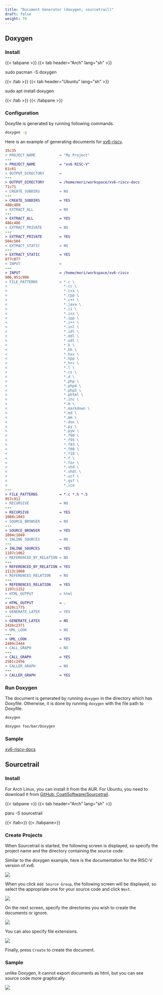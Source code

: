 ```yaml
---
title: "Document Generator (doxygen, sourcetrail)"
draft: false
weight: 70
---
```

## Doxygen

### Install

{{< tabpane >}}
{{< tab header="Arch" lang="sh" >}}

sudo pacman -S doxygen

{{< /tab >}}
{{< tab header="Ubuntu" lang="sh" >}}

sudo apt install doxygen

{{< /tab >}}
{{< /tabpane >}}

### Configuration

Doxyfile is generated by running following commands.

```sh
doxygen -g
```

Here is an example of generating documents for [xv6-riscv](https://github.com/mit-pdos/xv6-riscv).

```diff
35c35
< PROJECT_NAME           = "My Project"
---
> PROJECT_NAME           = "xv6 RISC-V"
61c61
< OUTPUT_DIRECTORY       =
---
> OUTPUT_DIRECTORY       = /home/mori/workspace/xv6-riscv-docs
71c71
< CREATE_SUBDIRS         = NO
---
> CREATE_SUBDIRS         = YES
480c480
< EXTRACT_ALL            = NO
---
> EXTRACT_ALL            = YES
486c486
< EXTRACT_PRIVATE        = NO
---
> EXTRACT_PRIVATE        = YES
504c504
< EXTRACT_STATIC         = NO
---
> EXTRACT_STATIC         = YES
877c877
< INPUT                  =
---
> INPUT                  = /home/mori/workspace/xv6-riscv
906,951c906
< FILE_PATTERNS          = *.c \
<                          *.cc \
<                          *.cxx \
<                          *.cpp \
<                          *.c++ \
<                          *.java \
<                          *.ii \
<                          *.ixx \
<                          *.ipp \
<                          *.i++ \
<                          *.inl \
<                          *.idl \
<                          *.ddl \
<                          *.odl \
<                          *.h \
<                          *.hh \
<                          *.hxx \
<                          *.hpp \
<                          *.h++ \
<                          *.l \
<                          *.cs \
<                          *.d \
<                          *.php \
<                          *.php4 \
<                          *.php5 \
<                          *.phtml \
<                          *.inc \
<                          *.m \
<                          *.markdown \
<                          *.md \
<                          *.mm \
<                          *.dox \
<                          *.py \
<                          *.pyw \
<                          *.f90 \
<                          *.f95 \
<                          *.f03 \
<                          *.f08 \
<                          *.f18 \
<                          *.f \
<                          *.for \
<                          *.vhd \
<                          *.vhdl \
<                          *.ucf \
<                          *.qsf \
<                          *.ice
---
> FILE_PATTERNS          = *.c *.h *.S
957c912
< RECURSIVE              = NO
---
> RECURSIVE              = YES
1088c1043
< SOURCE_BROWSER         = NO
---
> SOURCE_BROWSER         = YES
1094c1049
< INLINE_SOURCES         = NO
---
> INLINE_SOURCES         = YES
1107c1062
< REFERENCED_BY_RELATION = NO
---
> REFERENCED_BY_RELATION = YES
1113c1068
< REFERENCES_RELATION    = NO
---
> REFERENCES_RELATION    = YES
1197c1152
< HTML_OUTPUT            = html
---
> HTML_OUTPUT            = .
1820c1775
< GENERATE_LATEX         = YES
---
> GENERATE_LATEX         = NO
2416c2371
< UML_LOOK               = NO
---
> UML_LOOK               = YES
2489c2444
< CALL_GRAPH             = NO
---
> CALL_GRAPH             = YES
2501c2456
< CALLER_GRAPH           = NO
---
> CALLER_GRAPH           = YES
```

### Run Doxygen

The document is generated by running `doxygen` in the directory which has Doxyfile. Otherwise, it is done by running `doxygen` with the file path to Doxyfile.

```sh
doxygen
```

```sh
doxygen foo/bar/Doxygen
```

### Sample

[xv6-riscv-docs](https://forest0923.gitlab.io/xv6-riscv-docs/)

## Sourcetrail

### Install

For Arch Linux, you can install it from the AUR. For Ubuntu, you need to download it from [GitHub: CoatiSoftware/Sourcetrail](https://github.com/CoatiSoftware/Sourcetrail/releases).

{{< tabpane >}}
{{< tab header="Arch" lang="sh" >}}

paru -S sourcetrail

{{< /tab>}}
{{< /tabpane>}}

### Create Projects

When Sourcetrail is started, the following screen is displayed, so specify the project name and the directory containing the source code. 

Similar to the doxygen example, here is the documentation for the RISC-V version of xv6.

![](sourcetrail01.png)

When you click `Add Source Group`, the following screen will be displayed, so select the appropriate one for your source code and click `Next`.

![](sourcetrail02.png)

On the next screen, specify the directories you wish to create the documents or ignore.

![](sourcetrail03.png)

You can also specify file extensions.

![](sourcetrail04.png)

Finally, press `Create` to create the document.

### Sample

unlike Doxygen, it cannot export documents as html, but you can see source code more graphically.

![](sourcetrail05.png)
